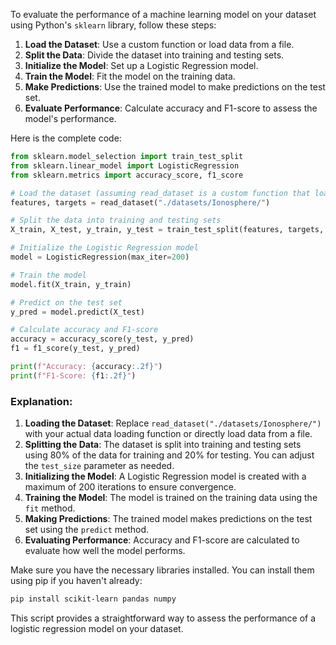 To evaluate the performance of a machine learning model on your dataset using Python's `sklearn` library, follow these steps:

1. **Load the Dataset**: Use a custom function or load data from a file.
2. **Split the Data**: Divide the dataset into training and testing sets.
3. **Initialize the Model**: Set up a Logistic Regression model.
4. **Train the Model**: Fit the model on the training data.
5. **Make Predictions**: Use the trained model to make predictions on the test set.
6. **Evaluate Performance**: Calculate accuracy and F1-score to assess the model's performance.

Here is the complete code:

```python
from sklearn.model_selection import train_test_split
from sklearn.linear_model import LogisticRegression
from sklearn.metrics import accuracy_score, f1_score

# Load the dataset (assuming read_dataset is a custom function that loads the data)
features, targets = read_dataset("./datasets/Ionosphere/")

# Split the data into training and testing sets
X_train, X_test, y_train, y_test = train_test_split(features, targets, test_size=0.2, random_state=42)

# Initialize the Logistic Regression model
model = LogisticRegression(max_iter=200)

# Train the model
model.fit(X_train, y_train)

# Predict on the test set
y_pred = model.predict(X_test)

# Calculate accuracy and F1-score
accuracy = accuracy_score(y_test, y_pred)
f1 = f1_score(y_test, y_pred)

print(f"Accuracy: {accuracy:.2f}")
print(f"F1-Score: {f1:.2f}")
```

### Explanation:
1. **Loading the Dataset**: Replace `read_dataset("./datasets/Ionosphere/")` with your actual data loading function or directly load data from a file.
2. **Splitting the Data**: The dataset is split into training and testing sets using 80% of the data for training and 20% for testing. You can adjust the `test_size` parameter as needed.
3. **Initializing the Model**: A Logistic Regression model is created with a maximum of 200 iterations to ensure convergence.
4. **Training the Model**: The model is trained on the training data using the `fit` method.
5. **Making Predictions**: The trained model makes predictions on the test set using the `predict` method.
6. **Evaluating Performance**: Accuracy and F1-score are calculated to evaluate how well the model performs.

Make sure you have the necessary libraries installed. You can install them using pip if you haven't already:

```sh
pip install scikit-learn pandas numpy
```

This script provides a straightforward way to assess the performance of a logistic regression model on your dataset.